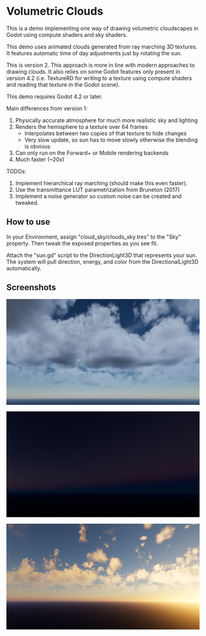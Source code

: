 # Volumetric Clouds

This is a demo implementing one way of drawing volumetric
cloudscapes in Godot using compute shaders and sky shaders.

This demo uses animated clouds generated from ray marching
3D textures. It features automatic time of day adjustments
just by rotating the sun.

This is version 2. This approach is more in line with modern
approaches to drawing clouds. It also relies on some Godot
features only present in version 4.2 (i.e. TextureRD for
writing to a texture using compute shaders and reading that
texture in the Godot scene).

This demo requires Godot 4.2 or later.

Main differences from version 1:
1. Physically accurate atmosphere for much more realistic sky and lighting
2. Renders the hemisphere to a texture over 64 frames
    - Interpolates between two copies of that texture to hide changes
    - Very slow update, so sun has to move slowly otherwise the blending is obvious
3. Can only run on the Forward+ or Mobile rendering backends
4. Much faster (~20x)


TODOs:
1. Implement hierarchical ray marching (should make this even faster).
2. Use the transmittance LUT parametrization from Bruneton (2017)
3. Implement a noise generator so custom noise can be created and tweaked.

## How to use

In your Environment, assign "cloud_sky/clouds_sky.tres" to the "Sky" property.
Then tweak the exposed properties as you see fit.

Attach the "sun.gd" script to the DirectionLight3D that represents your sun. The
system will pull direction, energy, and color from the DirectionalLight3D
automatically.

## Screenshots

![Screenshot](screenshots/Clouds.png)

![Screenshot](screenshots/Dusk.png)

![Screenshot](screenshots/Sunset.png)
